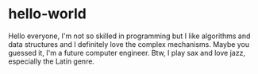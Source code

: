 # hello-world
Hello everyone, I'm not so skilled in programming but I like algorithms and data structures and I definitely love the complex mechanisms. Maybe you guessed it, I'm a future computer engineer.
Btw, I play sax and love jazz, especially the Latin genre.
